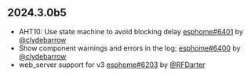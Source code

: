 ## 2024.3.0b5

- AHT10: Use state machine to avoid blocking delay [esphome#6401](https://github.com/esphome/esphome/pull/6401) by [@clydebarrow](https://github.com/clydebarrow)
- Show component warnings and errors in the log; [esphome#6400](https://github.com/esphome/esphome/pull/6400) by [@clydebarrow](https://github.com/clydebarrow)
- web_server support for v3 [esphome#6203](https://github.com/esphome/esphome/pull/6203) by [@RFDarter](https://github.com/RFDarter)

